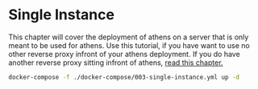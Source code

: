 # Single Instance

This chapter will cover the deployment of athens on a server that is only meant to be used for athens. Use this tutorial, if you have want to use no other reverse proxy infront of your athens deployment. If you do have another reverse proxy sitting infront of athens, [read this chapter.](./004-single-instance-no-nginx.md)

```bash
docker-compose -f ./docker-compose/003-single-instance.yml up -d
```